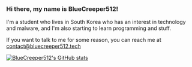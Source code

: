 ### Hi there, my name is BlueCreeper512!
I'm a student who lives in South Korea who has an interest in technology and malware, and I'm also starting to learn programming and stuff.

If you want to talk to me for some reason, you can reach me at contact@bluecreeper512.tech

[![BlueCreeper512's GitHub stats](https://github-readme-stats.vercel.app/api?username=BlueCreeper512)](https://github.com/anuraghazra/github-readme-stats)

<!--
**BlueCreeper512/bluecreeper512** is a ✨ _special_ ✨ repository because its `README.md` (this file) appears on your GitHub profile.

Here are some ideas to get you started:

- 🔭 I’m currently working on ...
- 🌱 I’m currently learning ...
- 👯 I’m looking to collaborate on ...
- 🤔 I’m looking for help with ...
- 💬 Ask me about ...
- 📫 How to reach me: ...
- 😄 Pronouns: ...
- ⚡ Fun fact: ...
-->
